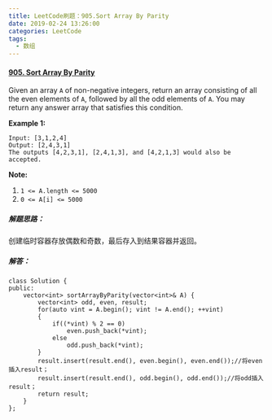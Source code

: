 ```yaml
---
title: LeetCode刷题：905.Sort Array By Parity
date: 2019-02-24 13:26:00
categories: LeetCode
tags:
  - 数组
---
```

#### [905\. Sort Array By Parity](https://leetcode-cn.com/problems/sort-array-by-parity/)
Given an array `A` of non-negative integers, return an array consisting of all the even elements of `A`, followed by all the odd elements of `A`.
You may return any answer array that satisfies this condition.

**Example 1:**
```
Input: [3,1,2,4]
Output: [2,4,3,1]
The outputs [4,2,3,1], [2,4,1,3], and [4,2,1,3] would also be accepted.
```
**Note:**
1.  `1 <= A.length <= 5000`
2.  `0 <= A[i] <= 5000`

##### 解题思路：
创建临时容器存放偶数和奇数，最后存入到结果容器并返回。
##### 解答：
```
class Solution {
public:
    vector<int> sortArrayByParity(vector<int>& A) {
        vector<int> odd, even, result;
        for(auto vint = A.begin(); vint != A.end(); ++vint)
        {
            if((*vint) % 2 == 0)
                even.push_back(*vint);
            else
                odd.push_back(*vint);
        }
        result.insert(result.end(), even.begin(), even.end());//将even插入result；
        result.insert(result.end(), odd.begin(), odd.end());//将odd插入result；
        return result;
    }
};
```